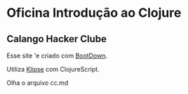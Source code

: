 # Oficina Introdução ao Clojure
## Calango Hacker Clube

Esse site 'e criado com [BootDown](https://github.com/interstar/bootdown).

Utiliza [Klipse](https://github.com/viebel/klipse) com ClojureScript.

Olha o arquivo cc.md 
